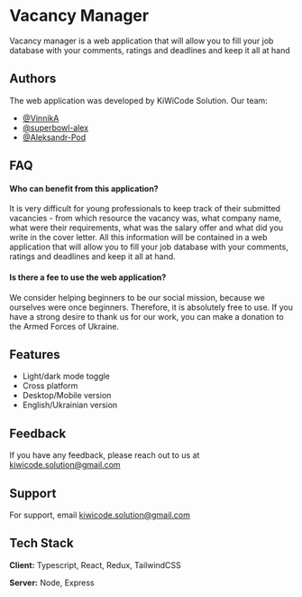 # Vacancy Manager

Vacancy manager is a web application that will allow you to fill your job database with your comments, ratings and deadlines and keep it all at hand


## Authors
The web application was developed by KiWiCode Solution. Our team:

- [@VinnikA](https://github.com/VinnikA)
- [@superbowl-alex](https://github.com/superbowl-alex)
- [@Aleksandr-Pod](https://github.com/Aleksandr-Pod)

[//]: ![Logo](https://dev-to-uploads.s3.amazonaws.com/uploads/articles/th5xamgrr6se0x5ro4g6.png)


## FAQ

#### Who can benefit from this application?

It is very difficult for young professionals to keep track of their submitted vacancies - from which resource the vacancy was, what company name, what were their requirements, what was the salary offer and what did you write in the cover letter.
All this information will be contained in a web application that will allow you to fill your job database with your comments, ratings and deadlines and keep it all at hand.

#### Is there a fee to use the web application?

We consider helping beginners to be our social mission, because we ourselves were once beginners. Therefore, it is absolutely free to use.
If you have a strong desire to thank us for our work, you can make a donation to the Armed Forces of Ukraine.


## Features

- Light/dark mode toggle
- Cross platform
- Desktop/Mobile version
- English/Ukrainian version


## Feedback

If you have any feedback, please reach out to us at kiwicode.solution@gmail.com


## Support

For support, email kiwicode.solution@gmail.com


## Tech Stack

**Client:** Typescript, React, Redux, TailwindCSS

**Server:** Node, Express

